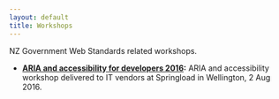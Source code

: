 ```yaml
---
layout: default
title: Workshops
---
```


NZ Government Web Standards related workshops.

* **[ARIA and accessibility for developers 2016](NZ-Govt-ARIA-A11y-workshop-2016/):** ARIA and accessibility workshop delivered to IT vendors at Springload in Wellington, 2 Aug 2016.
